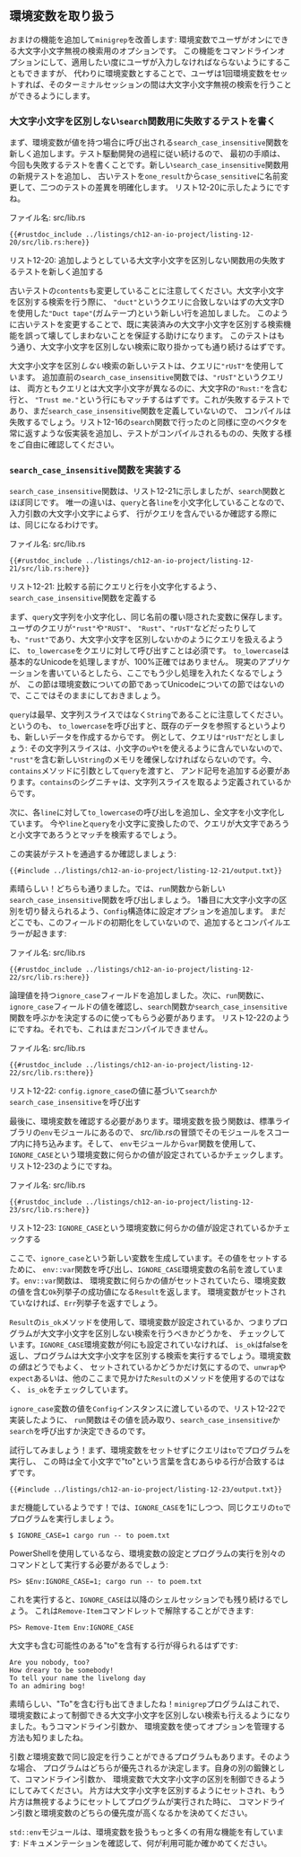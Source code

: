 <!--
## Working with Environment Variables
-->

## 環境変数を取り扱う

<!--
We’ll improve `minigrep` by adding an extra feature: an option for
case-insensitive searching that the user can turn on via an environment
variable. We could make this feature a command line option and require that
users enter it each time they want it to apply, but by instead making it an
environment variable, we allow our users to set the environment variable once
and have all their searches be case insensitive in that terminal session.
-->

おまけの機能を追加して`minigrep`を改善します: 環境変数でユーザがオンにできる大文字小文字無視の検索用のオプションです。
この機能をコマンドラインオプションにして、適用したい度にユーザが入力しなければならないようにすることもできますが、
代わりに環境変数とすることで、ユーザは1回環境変数をセットすれば、そのターミナルセッションの間は大文字小文字無視の検索を行うことができるようにします。

<!--
### Writing a Failing Test for the Case-Insensitive `search` Function
-->

### 大文字小文字を区別しない`search`関数用に失敗するテストを書く

<!--
We first add a new `search_case_insensitive` function that will be called when
the environment variable has a value. We’ll continue to follow the TDD process,
so the first step is again to write a failing test. We’ll add a new test for
the new `search_case_insensitive` function and rename our old test from
`one_result` to `case_sensitive` to clarify the differences between the two
tests, as shown in Listing 12-20.
-->

まず、環境変数が値を持つ場合に呼び出される`search_case_insensitive`関数を新しく追加します。テスト駆動開発の過程に従い続けるので、
最初の手順は、今回も失敗するテストを書くことです。新しい`search_case_insensitive`関数用の新規テストを追加し、
古いテストを`one_result`から`case_sensitive`に名前変更して、二つのテストの差異を明確化します。
リスト12-20に示したようにですね。

<!--
<span class="filename">Filename: src/lib.rs</span>
-->

<span class="filename">ファイル名: src/lib.rs</span>

```rust,ignore,does_not_compile
{{#rustdoc_include ../listings/ch12-an-io-project/listing-12-20/src/lib.rs:here}}
```

<!--
<span class="caption">Listing 12-20: Adding a new failing test for the
case-insensitive function we’re about to add</span>
-->

<span class="caption">リスト12-20: 追加しようとしている大文字小文字を区別しない関数用の失敗するテストを新しく追加する</span>

<!--
Note that we’ve edited the old test’s `contents` too. We’ve added a new line
with the text `"Duct tape."` using a capital D that shouldn’t match the query
`"duct"` when we’re searching in a case-sensitive manner. Changing the old test
in this way helps ensure that we don’t accidentally break the case-sensitive
search functionality that we’ve already implemented. This test should pass now
and should continue to pass as we work on the case-insensitive search.
-->

古いテストの`contents`も変更していることに注意してください。大文字小文字を区別する検索を行う際に、
`"duct"`というクエリに合致しないはずの大文字Dを使用した`"Duct tape"`(ガムテープ)という新しい行を追加しました。
このように古いテストを変更することで、既に実装済みの大文字小文字を区別する検索機能を誤って壊してしまわないことを保証する助けになります。
このテストはもう通り、大文字小文字を区別しない検索に取り掛かっても通り続けるはずです。

<!--
The new test for the case-*insensitive* search uses `"rUsT"` as its query. In
the `search_case_insensitive` function we’re about to add, the query `"rUsT"`
should match the line containing `"Rust:"` with a capital R and match the line
`"Trust me."` even though both have different casing from the query. This is
our failing test, and it will fail to compile because we haven’t yet defined
the `search_case_insensitive` function. Feel free to add a skeleton
implementation that always returns an empty vector, similar to the way we did
for the `search` function in Listing 12-16 to see the test compile and fail.
-->

大文字小文字を区別*しない*検索の新しいテストは、クエリに`"rUsT"`を使用しています。
追加直前の`search_case_insensitive`関数では、`"rUsT"`というクエリは、
両方ともクエリとは大文字小文字が異なるのに、大文字Rの`"Rust:"`を含む行と、
`"Trust me."`という行にもマッチするはずです。これが失敗するテストであり、まだ`search_case_insensitive`関数を定義していないので、
コンパイルは失敗するでしょう。リスト12-16の`search`関数で行ったのと同様に空のベクタを常に返すような仮実装を追加し、テストがコンパイルされるものの、失敗する様をご自由に確認してください。

<!--
### Implementing the `search_case_insensitive` Function
-->

### `search_case_insensitive`関数を実装する

<!--
The `search_case_insensitive` function, shown in Listing 12-21, will be almost
the same as the `search` function. The only difference is that we’ll lowercase
the `query` and each `line` so whatever the case of the input arguments,
they’ll be the same case when we check whether the line contains the query.
-->

`search_case_insensitive`関数は、リスト12-21に示しましたが、`search`関数とほぼ同じです。
唯一の違いは、`query`と各`line`を小文字化していることなので、入力引数の大文字小文字によらず、
行がクエリを含んでいるか確認する際には、同じになるわけです。

<!--
<span class="filename">Filename: src/lib.rs</span>
-->

<span class="filename">ファイル名: src/lib.rs</span>

```rust,noplayground
{{#rustdoc_include ../listings/ch12-an-io-project/listing-12-21/src/lib.rs:here}}
```

<!--
<span class="caption">Listing 12-21: Defining the `search_case_insensitive`
function to lowercase the query and the line before comparing them</span>
-->

<span class="caption">リスト12-21: 比較する前にクエリと行を小文字化するよう、`search_case_insensitive`関数を定義する</span>

<!--
First, we lowercase the `query` string and store it in a shadowed variable with
the same name. Calling `to_lowercase` on the query is necessary so no
matter whether the user’s query is `"rust"`, `"RUST"`, `"Rust"`, or `"rUsT"`,
we’ll treat the query as if it were `"rust"` and be insensitive to the case.
While `to_lowercase` will handle basic Unicode, it won’t be 100% accurate. If
we were writing a real application, we’d want to do a bit more work here, but
this section is about environment variables, not Unicode, so we’ll leave it at
that here.
-->

まず、`query`文字列を小文字化し、同じ名前の覆い隠された変数に保存します。ユーザのクエリが`"rust"`や`"RUST"`、
`"Rust"`、`"rUsT"`などだったりしても、`"rust"`であり、大文字小文字を区別しないかのようにクエリを扱えるように、
`to_lowercase`をクエリに対して呼び出すことは必須です。
`to_lowercase`は基本的なUnicodeを処理しますが、100%正確ではありません。
現実のアプリケーションを書いているとしたら、ここでもう少し処理を入れたくなるでしょうが、
この節は環境変数についての節であってUnicodeについての節ではないので、ここではそのままにしておきましょう。

<!--
Note that `query` is now a `String` rather than a string slice, because calling
`to_lowercase` creates new data rather than referencing existing data. Say the
query is `"rUsT"`, as an example: that string slice doesn’t contain a lowercase
`u` or `t` for us to use, so we have to allocate a new `String` containing
`"rust"`. When we pass `query` as an argument to the `contains` method now, we
need to add an ampersand because the signature of `contains` is defined to take
a string slice.
-->

`query`は最早、文字列スライスではなく`String`であることに注意してください。というのも、
`to_lowercase`を呼び出すと、既存のデータを参照するというよりも、新しいデータを作成するからです。
例として、クエリは`"rUsT"`だとしましょう: その文字列スライスは、小文字の`u`や`t`を使えるように含んでいないので、
`"rust"`を含む新しい`String`のメモリを確保しなければならないのです。今、`contains`メソッドに引数として`query`を渡すと、
アンド記号を追加する必要があります。`contains`のシグニチャは、文字列スライスを取るよう定義されているからです。

<!--
Next, we add a call to `to_lowercase` on each `line` to lowercase all
characters. Now that we’ve converted `line` and `query` to lowercase, we’ll
find matches no matter what the case of the query is.
-->

次に、各`line`に対して`to_lowercase`の呼び出しを追加し、全文字を小文字化しています。
今や`line`と`query`を小文字に変換したので、クエリが大文字であろうと小文字であろうとマッチを検索するでしょう。

<!--
Let’s see if this implementation passes the tests:
-->

この実装がテストを通過するか確認しましょう:

```console
{{#include ../listings/ch12-an-io-project/listing-12-21/output.txt}}
```

<!--
Great! They passed. Now, let’s call the new `search_case_insensitive` function
from the `run` function. First, we’ll add a configuration option to the
`Config` struct to switch between case-sensitive and case-insensitive search.
Adding this field will cause compiler errors because we aren’t initializing
this field anywhere yet:
-->

素晴らしい！どちらも通りました。では、`run`関数から新しい`search_case_insensitive`関数を呼び出しましょう。
1番目に大文字小文字の区別を切り替えられるよう、`Config`構造体に設定オプションを追加します。
まだどこでも、このフィールドの初期化をしていないので、追加するとコンパイルエラーが起きます:

<!--
<span class="filename">Filename: src/lib.rs</span>
-->

<span class="filename">ファイル名: src/lib.rs</span>

```rust,ignore,does_not_compile
{{#rustdoc_include ../listings/ch12-an-io-project/listing-12-22/src/lib.rs:here}}
```

<!--
We added the `ignore_case` field that holds a Boolean. Next, we need the `run`
function to check the `ignore_case` field’s value and use that to decide
whether to call the `search` function or the `search_case_insensitive`
function, as shown in Listing 12-22. This still won’t compile yet.
-->

論理値を持つ`ignore_case`フィールドを追加しました。次に、`run`関数に、
`ignore_case`フィールドの値を確認し、`search`関数か`search_case_insensitive`関数を呼ぶかを決定するのに使ってもらう必要があります。
リスト12-22のようにですね。それでも、これはまだコンパイルできません。

<!--
<span class="filename">Filename: src/lib.rs</span>
-->

<span class="filename">ファイル名: src/lib.rs</span>

```rust,ignore,does_not_compile
{{#rustdoc_include ../listings/ch12-an-io-project/listing-12-22/src/lib.rs:there}}
```

<!--
<span class="caption">Listing 12-22: Calling either `search` or
`search_case_insensitive` based on the value in `config.ignore_case`</span>
-->

<span class="caption">リスト12-22: `config.ignore_case`の値に基づいて`search`か`search_case_insensitive`を呼び出す</span>

<!--
Finally, we need to check for the environment variable. The functions for
working with environment variables are in the `env` module in the standard
library, so we bring that module into scope at the top of *src/lib.rs*. Then
we’ll use the `var` function from the `env` module to check to see if any value
has been set for an environment variable named `IGNORE_CASE`, as shown in
Listing 12-23.
-->

最後に、環境変数を確認する必要があります。環境変数を扱う関数は、標準ライブラリの`env`モジュールにあるので、
*src/lib.rs*の冒頭でそのモジュールをスコープ内に持ち込みます。そして、
`env`モジュールから`var`関数を使用して、`IGNORE_CASE`という環境変数に何らかの値が設定されているかチェックします。
リスト12-23のようにですね。

<!--
<span class="filename">Filename: src/lib.rs</span>
-->

<span class="filename">ファイル名: src/lib.rs</span>

```rust,noplayground
{{#rustdoc_include ../listings/ch12-an-io-project/listing-12-23/src/lib.rs:here}}
```

<!--
<span class="caption">Listing 12-23: Checking for any value in an environment
variable named `IGNORE_CASE`</span>
-->

<span class="caption">リスト12-23: `IGNORE_CASE`という環境変数に何らかの値が設定されているかチェックする</span>

<!--
Here, we create a new variable `ignore_case`. To set its value, we call the
`env::var` function and pass it the name of the `IGNORE_CASE` environment
variable. The `env::var` function returns a `Result` that will be the
successful `Ok` variant that contains the value of the environment variable if
the environment variable is set to any value. It will return the `Err` variant
if the environment variable is not set.
-->

ここで、`ignore_case`という新しい変数を生成しています。その値をセットするために、
`env::var`関数を呼び出し、`IGNORE_CASE`環境変数の名前を渡しています。`env::var`関数は、
環境変数に何らかの値がセットされていたら、環境変数の値を含む`Ok`列挙子の成功値になる`Result`を返します。
環境変数がセットされていなければ、`Err`列挙子を返すでしょう。

<!--
We’re using the `is_ok` method on the `Result` to check whether the environment
variable is set, which means the program should do a case-insensitive search.
If the `IGNORE_CASE` environment variable isn’t set to anything, `is_ok` will
return false and the program will perform a case-sensitive search. We don’t
care about the *value* of the environment variable, just whether it’s set or
unset, so we’re checking `is_ok` rather than using `unwrap`, `expect`, or any
of the other methods we’ve seen on `Result`.
-->

`Result`の`is_ok`メソッドを使用して、環境変数が設定されているか、つまりプログラムが大文字小文字を区別しない検索を行うべきかどうかを、
チェックしています。`IGNORE_CASE`環境変数が何にも設定されていなければ、
`is_ok`はfalseを返し、プログラムは大文字小文字を区別する検索を実行するでしょう。環境変数の*値*はどうでもよく、
セットされているかどうかだけ気にするので、`unwrap`や`expect`あるいは、他のここまで見かけた`Result`のメソッドを使用するのではなく、
`is_ok`をチェックしています。

<!--
We pass the value in the `ignore_case` variable to the `Config` instance so the
`run` function can read that value and decide whether to call
`search_case_insensitive` or `search`, as we implemented in Listing 12-22.
-->

`ignore_case`変数の値を`Config`インスタンスに渡しているので、リスト12-22で実装したように、
`run`関数はその値を読み取り、`search_case_insensitive`か`search`を呼び出すか決定できるのです。

<!--
Let’s give it a try! First, we’ll run our program without the environment
variable set and with the query `to`, which should match any line that contains
the word “to” in all lowercase:
-->

試行してみましょう！まず、環境変数をセットせずにクエリは`to`でプログラムを実行し、
この時は全て小文字で"to"という言葉を含むあらゆる行が合致するはずです。

```console
{{#include ../listings/ch12-an-io-project/listing-12-23/output.txt}}
```

<!--
Looks like that still works! Now, let’s run the program with `IGNORE_CASE`
set to `1` but with the same query `to`.
-->

まだ機能しているようです！では、`IGNORE_CASE`を1にしつつ、同じクエリの`to`でプログラムを実行しましょう。

```console
$ IGNORE_CASE=1 cargo run -- to poem.txt
```

<!--
If you’re using PowerShell, you will need to set the environment variable and
run the program as separate commands:
-->

PowerShellを使用しているなら、環境変数の設定とプログラムの実行を別々のコマンドとして実行する必要があるでしょう:

```console
PS> $Env:IGNORE_CASE=1; cargo run -- to poem.txt
```

<!--
This will make `IGNORE_CASE` persist for the remainder of your shell
session. It can be unset with the `Remove-Item` cmdlet:
-->

これを実行すると、`IGNORE_CASE`は以降のシェルセッションでも残り続けるでしょう。
これは`Remove-Item`コマンドレットで解除することができます:

```console
PS> Remove-Item Env:IGNORE_CASE
```


<!--
We should get lines that contain “to” that might have uppercase letters:
-->

大文字も含む可能性のある"to"を含有する行が得られるはずです:

<!-- manual-regeneration
cd listings/ch12-an-io-project/listing-12-23
IGNORE_CASE=1 cargo run -- to poem.txt
can't extract because of the environment variable
-->

```console
Are you nobody, too?
How dreary to be somebody!
To tell your name the livelong day
To an admiring bog!
```

<!--
Excellent, we also got lines containing “To”! Our `minigrep` program can now do
case-insensitive searching controlled by an environment variable. Now you know
how to manage options set using either command line arguments or environment
variables.
-->

素晴らしい、"To"を含む行も出てきましたね！`minigrep`プログラムはこれで、
環境変数によって制御できる大文字小文字を区別しない検索も行えるようになりました。もうコマンドライン引数か、
環境変数を使ってオプションを管理する方法も知りましたね。

<!--
Some programs allow arguments *and* environment variables for the same
configuration. In those cases, the programs decide that one or the other takes
precedence. For another exercise on your own, try controlling case sensitivity
through either a command line argument or an environment variable. Decide
whether the command line argument or the environment variable should take
precedence if the program is run with one set to case sensitive and one set to
ignore case.
-->

引数*と*環境変数で同じ設定を行うことができるプログラムもあります。そのような場合、
プログラムはどちらが優先されるか決定します。自身の別の鍛錬として、コマンドライン引数か、
環境変数で大文字小文字の区別を制御できるようにしてみてください。
片方は大文字小文字を区別するようにセットされ、もう片方は無視するようにセットしてプログラムが実行された時に、
コマンドライン引数と環境変数のどちらの優先度が高くなるかを決めてください。

<!--
The `std::env` module contains many more useful features for dealing with
environment variables: check out its documentation to see what is available.
-->

`std::env`モジュールは、環境変数を扱うもっと多くの有用な機能を有しています:
ドキュメンテーションを確認して、何が利用可能か確かめてください。

